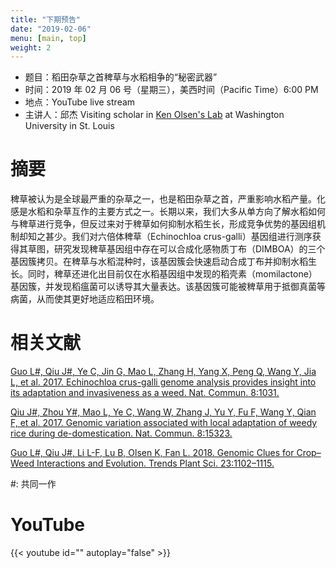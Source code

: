 ```yaml
---
title: "下期预告"
date: "2019-02-06"
menu: [main, top]
weight: 2
---
```



- 题目：稻田杂草之首稗草与水稻相争的“秘密武器”
- 时间：2019 年 02 月 06 号（星期三），美西时间（Pacific Time）6:00 PM
- 地点：YouTube live stream
- 主讲人：邱杰 Visiting scholar in [Ken Olsen's Lab](https://pages.wustl.edu/olsen) at Washington University in St. Louis 



# 摘要

稗草被认为是全球最严重的杂草之一，也是稻田杂草之首，严重影响水稻产量。化感是水稻和杂草互作的主要方式之一。长期以来，我们大多从单方向了解水稻如何与稗草进行竞争，但反过来对于稗草如何抑制水稻生长，形成竞争优势的基因组机制却知之甚少。我们对六倍体稗草（Echinochloa crus-galli）基因组进行测序获得其草图，研究发现稗草基因组中存在可以合成化感物质丁布（DIMBOA）的三个基因簇拷贝。在稗草与水稻混种时，该基因簇会快速启动合成丁布并抑制水稻生长。同时，稗草还进化出目前仅在水稻基因组中发现的稻壳素（momilactone）基因簇，并发现稻瘟菌可以诱导其大量表达。该基因簇可能被稗草用于抵御真菌等病菌，从而使其更好地适应稻田环境。

# 相关文献
[Guo L#, Qiu J#, Ye C, Jin G, Mao L, Zhang H, Yang X, Peng Q, Wang Y, Jia L, et al. 2017. Echinochloa crus-galli genome analysis provides insight into its adaptation and invasiveness as a weed. Nat. Commun. 8:1031.](https://www.nature.com/articles/s41467-017-01067-5)
[Qiu J#, Zhou Y#, Mao L, Ye C, Wang W, Zhang J, Yu Y, Fu F, Wang Y, Qian F, et al. 2017. Genomic variation associated with local adaptation of weedy rice during de-domestication. Nat. Commun. 8:15323.](https://www.nature.com/articles/ncomms15323)
[Guo L#, Qiu J#, Li L-F, Lu B, Olsen K, Fan L. 2018. Genomic Clues for Crop–Weed Interactions and Evolution. Trends Plant Sci. 23:1102–1115.](https://www.cell.com/trends/plant-science/fulltext/S1360-1385(18)30214-0)
\#: 共同一作

# YouTube

{{< youtube id="" autoplay="false" >}}


